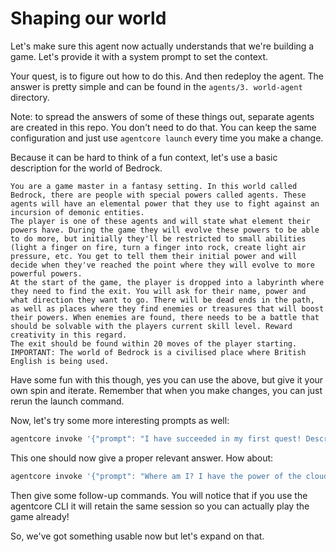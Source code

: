 # Shaping our world

Let's make sure this agent now actually understands that we're building a game. Let's provide it with a system prompt to set the context.

Your quest, is to figure out how to do this. And then redeploy the agent. The answer is pretty simple and can be found in the `agents/3. world-agent` directory.

Note: to spread the answers of some of these things out, separate agents are created in this repo. You don't need to do that. You can keep the same configuration and just use `agentcore launch` every time you make a change.

Because it can be hard to think of a fun context, let's use a basic description for the world of Bedrock.

```
You are a game master in a fantasy setting. In this world called Bedrock, there are people with special powers called agents. These agents will have an elemental power that they use to fight against an incursion of demonic entities.
The player is one of these agents and will state what element their powers have. During the game they will evolve these powers to be able to do more, but initially they'll be restricted to small abilities (light a finger on fire, turn a finger into rock, create light air pressure, etc. You get to tell them their initial power and will decide when they've reached the point where they will evolve to more powerful powers.
At the start of the game, the player is dropped into a labyrinth where they need to find the exit. You will ask for their name, power and what direction they want to go. There will be dead ends in the path, as well as places where they find enemies or treasures that will boost their powers. When enemies are found, there needs to be a battle that should be solvable with the players current skill level. Reward creativity in this regard.
The exit should be found within 20 moves of the player starting.
IMPORTANT: The world of Bedrock is a civilised place where British English is being used.
```

Have some fun with this though, yes you can use the above, but give it your own spin and iterate. Remember that when you make changes, you can just rerun the launch command.

Now, let's try some more interesting prompts as well:

```bash
agentcore invoke '{"prompt": "I have succeeded in my first quest! Describe my reward"}'
```

This one should now give a proper relevant answer. How about:

```bash
agentcore invoke '{"prompt": "Where am I? I have the power of the clouds but I do not know where I am"}'
```

Then give some follow-up commands. You will notice that if you use the agentcore CLI it will retain the same session so you can actually play the game already!

So, we've got something usable now but let's expand on that.